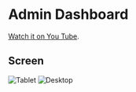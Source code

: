 # Admin Dashboard

[Watch it on You Tube](https://youtu.be/SwiTG3ep_oM).

## Screen

![Tablet](https://github.com/nashkispace/NS-AdminDashboard/blob/main/public/Tablet-View.gif)
![Desktop](https://github.com/nashkispace/NS-AdminDashboard/blob/main/public/Desktop-View.gif)